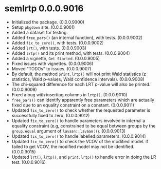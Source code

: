 # semlrtp 0.0.0.9016

- Initialized the package. (0.0.0.9000)
- Setup `pkgdown` site. (0.0.0.9001)
- Added a dataset for testing.
- Added `free_pars()` (an internal function),
  with tests. (0.0.0.9002)
- Added `fix_to_zero()`, with tests.
  (0.0.0.9002)
- Added `lrt()`, with tests. (0.0.0.9003)
- Added `lrtp()` and its print method,
  with tests. (0.0.0.9004)
- Added a vignette, `Get Started`.
  (0.0.0.9005)
- Fixed issues with vignettes.
  (0.0.0.9006)
- Moved "TODOs" to issues. (0.0.0.9007)
- By default, the method `print.lrtp()`
  will not print Wald statistics
  (z statistics, Wald p-values,
  Wald confidence intervals).
  (0.0.0.9008)
- The chi-squared difference for each
  LRT *p*-value will also be printed.
  (0.0.0.9009)
- Fixed a bug with inserting columns
  in `lrtp()`. (0.0.0.9010)
- `free_pars()` can identify apparently
  free parameters which are actually
  fixed due to an equality constraint
  on a constant. (0.0.0.9011)
- Updated `fix_to_zero()` to check
  whether the requested parameter is
  successfully fixed to zero.
  (0.0.0.9012)
- Updated `fix_to_zero()` to handle
  parameters involved in internal a
  equality constraint (e.g, constrained
  to be equal between groups by
  the `group.equal` argument of
  `lavaan::lavaan()`). (0.0.0.9013)
- Updated `fix_to_zero()` to handle
  labelled parameters. (0.0.0.9014)
- Updated `fix_to_zero()` to check the
  VCOV of the modified model. If failed
  to get VCOV, the modified model may
  not be identified. (0.0.0.9015)
- Updated `lrt()`, `lrtp()`, and
  `print.lrtp()` to handle error in
  doing the LR test. (0.0.0.9016)